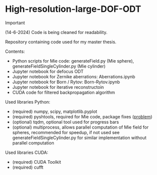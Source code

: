# High-resolution-large-DOF-ODT

> [!IMPORTANT]
> (14-6-2024) Code is being cleaned for readability.

Repository containing code used for my master thesis.

Contents:
 - Python scripts for Mie code: generateField.py (Mie sphere), generateFieldSingleCylinder.py (Mie cylinder)
 - Jupyter notebook for defocus ODT
 - Jupyter notebook for Zernike aberrations: Aberrations.ipynb
 - Jupyter notebook for Born / Rytov: Born-Rytov.ipynb
 - Jupyter notebook for iterative reconstructoin
 - CUDA code for filtered backpropagation algorithm

Used libraries Python:
 - (required) numpy, scipy, matplotlib.pyplot
 - (required) pyshtools, required for Mie code, package fixes ([problem](https://github.com/scipy/scipy/issues/7778))
 - (optional) tqdm, optional tool used for progress bars
 - (optional) multiprocess, allows parallel computation of Mie field for spheres, recommended for speedup,
   if not used see generateFieldSingleCylinder.py for similar implementation without parallel computation

Used libraries CUDA:
 - (required) CUDA Toolkit
 - (required) cufft
